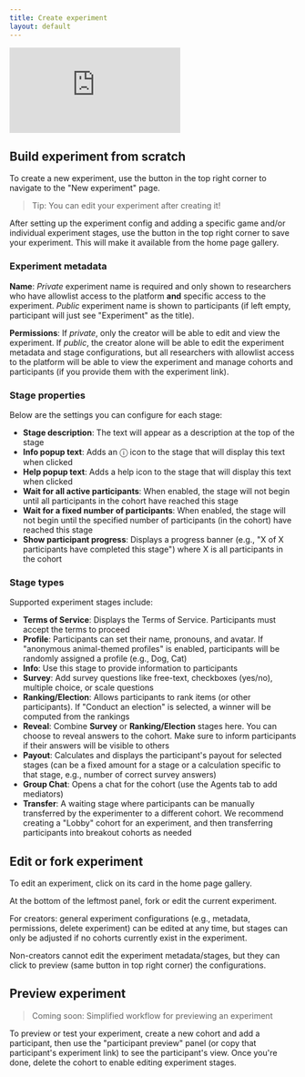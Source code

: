 ```yaml
---
title: Create experiment
layout: default
---
```


<iframe class="yt-wrapper" type="text/html"
  src="https://www.youtube.com/embed/gRShx7_cj2Y?autoplay=1&list=PLpC76pxkGLrBb5R7NViRloBzUkn8UQbr0&origin=http://pair-code.github.io/deliberatelab"
  frameborder="0">
</iframe>

## Build experiment from scratch
To create a new experiment, use the button in the top right corner to navigate
to the "New experiment" page.

> Tip: You can edit your experiment after creating it!

After setting up the experiment config and adding a specific game
and/or individual experiment stages, use the button in the top
right corner to save your experiment. This will make it available
from the home page gallery.

### Experiment metadata

**Name**: *Private* experiment name is required and only shown to researchers
who have allowlist access to the platform **and** specific access to the
experiment. *Public* experiment name is shown to participants (if left
empty, participant will just see "Experiment" as the title).

**Permissions**: If *private*, only the creator will be able to edit and
view the experiment. If *public*, the creator alone will be able to edit
the experiment metadata and stage configurations, but all researchers
with allowlist access to the platform will be able to view the experiment
and manage cohorts and participants (if you provide them with the experiment
link).

### Stage properties

Below are the settings you can configure for each stage:

- **Stage description**: The text will appear as a description at the top of the stage
- **Info popup text**: Adds an ⓘ icon to the stage that will display this text when clicked
- **Help popup text**: Adds a help icon to the stage that will display this text when clicked
- **Wait for all active participants**: When enabled, the stage will not begin until all participants in the cohort have reached this stage
- **Wait for a fixed number of participants**: When enabled, the stage will not begin until the specified number of participants (in the cohort) have reached this stage
- **Show participant progress**: Displays a progress banner (e.g., "X of X participants have completed this stage") where X is all participants in the cohort

### Stage types
<!-- TODO: Refactor into collection -->
Supported experiment stages include:

- **Terms of Service**: Displays the Terms of Service. Participants must accept the terms to proceed
- **Profile**: Participants can set their name, pronouns, and avatar. If "anonymous animal-themed profiles" is enabled, participants will be randomly assigned a profile (e.g., Dog, Cat)
- **Info**: Use this stage to provide information to participants
- **Survey**: Add survey questions like free-text, checkboxes (yes/no), multiple choice, or scale questions
- **Ranking/Election**: Allows participants to rank items (or other participants). If "Conduct an election" is selected, a winner will be computed from the rankings
- **Reveal**: Combine **Survey** or **Ranking/Election** stages here. You can choose to reveal answers to the cohort. Make sure to inform participants if their answers will be visible to others
- **Payout**: Calculates and displays the participant's payout for selected stages (can be a fixed amount for a stage or a calculation specific to that stage, e.g., number of correct survey answers)
- **Group Chat**: Opens a chat for the cohort (use the Agents tab to add mediators)
- **Transfer**: A waiting stage where participants can be manually transferred by the experimenter to a different cohort. We recommend creating a "Lobby" cohort for an experiment, and then transferring participants into breakout cohorts as needed

## Edit or fork experiment
To edit an experiment, click on its card in the home page gallery.

<!-- TODO: Add screenshot -->

At the bottom of the leftmost panel, fork or edit the current experiment.

For creators: general
experiment configurations (e.g., metadata, permissions, delete experiment)
can be edited at any time, but stages can only be adjusted if no cohorts
currently exist in the experiment.

Non-creators cannot edit the experiment metadata/stages, but they
can click to preview (same button in top right corner) the configurations.

## Preview experiment

> Coming soon: Simplified workflow for previewing an experiment

To preview or test your experiment, create a new cohort and add
a participant, then use the "participant preview" panel (or copy that
participant's experiment link) to see the participant's view.
Once you're done, delete the cohort to enable editing experiment stages.